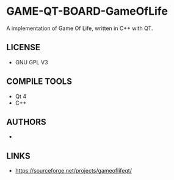# GAME-QT-BOARD-GameOfLife
A implementation of Game Of Life, written in C++ with QT. 

## LICENSE
* GNU GPL V3

## COMPILE TOOLS
* Qt 4
* C++
 
## AUTHORS
* 

## LINKS
* https://sourceforge.net/projects/gameoflifeqt/
